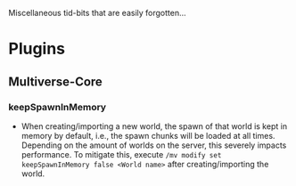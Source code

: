 Miscellaneous tid-bits that are easily forgotten...

# Plugins
## Multiverse-Core
### keepSpawnInMemory
- When creating/importing a new world, the spawn of that world is kept in memory by default, i.e., the spawn chunks will be loaded at all times. Depending on the amount of worlds on the server, this severely impacts performance. To mitigate this, execute `/mv modify set keepSpawnInMemory false <World name>` after creating/importing the world.